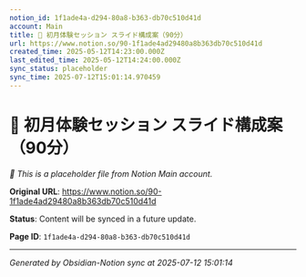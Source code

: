 ```yaml
---
notion_id: 1f1ade4a-d294-80a8-b363-db70c510d41d
account: Main
title: 🎯 初月体験セッション スライド構成案（90分）
url: https://www.notion.so/90-1f1ade4ad29480a8b363db70c510d41d
created_time: 2025-05-12T14:23:00.000Z
last_edited_time: 2025-05-12T14:24:00.000Z
sync_status: placeholder
sync_time: 2025-07-12T15:01:14.970459
---
```


# 🎯 初月体験セッション スライド構成案（90分）

*🔄 This is a placeholder file from Notion Main account.*

**Original URL**: https://www.notion.so/90-1f1ade4ad29480a8b363db70c510d41d

**Status**: Content will be synced in a future update.

**Page ID**: `1f1ade4a-d294-80a8-b363-db70c510d41d`

---

*Generated by Obsidian-Notion sync at 2025-07-12 15:01:14*
